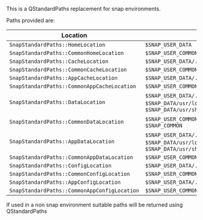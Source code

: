 This is a QStandardPaths replacement for snap environments. 

Paths provided are:

| Location | Path |
| --- | --- |
| `SnapStandardPaths::HomeLocation` | `$SNAP_USER_DATA` |
| `SnapStandardPaths::CommonHomeLocation` | `$SNAP_USER_COMMON` |
| `SnapStandardPaths::CacheLocation` | `$SNAP_USER_DATA/.cache` |
| `SnapStandardPaths::CommonCacheLocation` | `$SNAP_USER_COMMON/.cache` |
| `SnapStandardPaths::AppCacheLocation` | `$SNAP_USER_DATA/.cache/<appname>` |
| `SnapStandardPaths::CommonAppCacheLocation` | `$SNAP_USER_COMMON/.cache/<appname>` |
| `SnapStandardPaths::DataLocation` | `$SNAP_USER_DATA/.local/share` , `$SNAP_DATA/usr/local/share` , `$SNAP_DATA/usr/share` |
| `SnapStandardPaths::CommonDataLocation` | `$SNAP_USER_COMMON/.local/share` , `$SNAP_COMMON` |
| `SnapStandardPaths::AppDataLocation` | `$SNAP_USER_DATA/.local/share/<appname>` , `$SNAP_DATA/usr/local/share/<appname>` , `$SNAP_DATA/usr/share/<appname>` |
| `SnapStandardPaths::CommonAppDataLocation` | `$SNAP_USER_COMMON/.local/share/<appname>` |
| `SnapStandardPaths::ConfigLocation` | `$SNAP_USER_DATA/.config` |
| `SnapStandardPaths::CommonConfigLocation` | `$SNAP_USER_COMMON/.config` |
| `SnapStandardPaths::AppConfigLocation` | `$SNAP_USER_DATA/.config/<appname>` |
| `SnapStandardPaths::CommonAppConfigLocation` | `$SNAP_USER_COMMON/.config/<appname>` |


If used in a non snap environment suitable paths will be returned using QStandardPaths